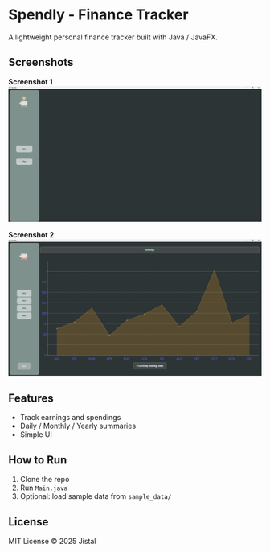 # Spendly - Finance Tracker

A lightweight personal finance tracker built with Java / JavaFX.

## Screenshots

**Screenshot 1**  
<img src="src/Images/spendly_image1.png" width="600">

**Screenshot 2**  
<img src="src/Images/spendly_image2.png" width="600">

## Features
- Track earnings and spendings
- Daily / Monthly / Yearly summaries
- Simple UI

## How to Run
1. Clone the repo
2. Run `Main.java`
3. Optional: load sample data from `sample_data/`

## License
MIT License © 2025 Jistal
